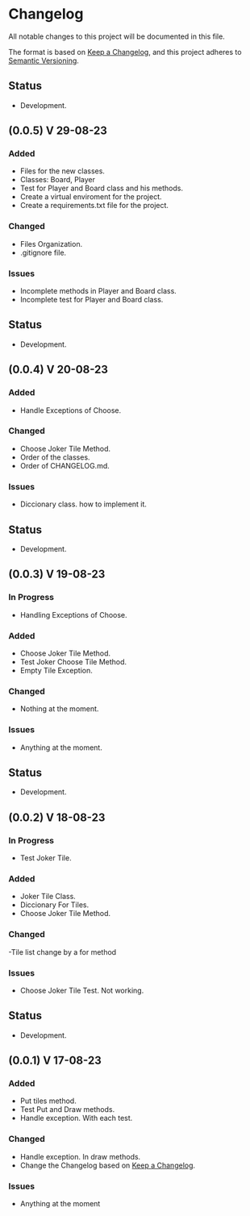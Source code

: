 # Changelog

All notable changes to this project will be documented in this file.

The format is based on [Keep a Changelog](https://keepachangelog.com/en/1.0.0/),
and this project adheres to [Semantic Versioning](https://semver.org/spec/v2.0.0.html).




## Status

- Development.

## (0.0.5) V 29-08-23

### Added

- Files for the new classes.
- Classes: Board, Player
- Test for Player and Board class and his methods.
- Create a virtual enviroment for the project.
- Create a requirements.txt file for the project.

### Changed

- Files Organization.
- .gitignore file.

### Issues
- Incomplete methods in Player and Board class.
- Incomplete test for Player and Board class.




## Status

- Development.

## (0.0.4) V 20-08-23

### Added

- Handle Exceptions of Choose.

### Changed

- Choose Joker Tile Method.
- Order of the classes.
- Order of CHANGELOG.md.

### Issues

- Diccionary class. how to implement it.




## Status

- Development.

## (0.0.3) V 19-08-23

### In Progress

- Handling Exceptions of Choose.

### Added

- Choose Joker Tile Method.
- Test Joker Choose Tile Method.
- Empty Tile Exception.

### Changed

- Nothing at the moment.

### Issues

- Anything at the moment.




## Status

- Development.

## (0.0.2) V 18-08-23

### In Progress

- Test Joker Tile.

### Added

- Joker Tile Class.
- Diccionary For Tiles.
- Choose Joker Tile Method.

### Changed

-Tile list change by a for method

### Issues

- Choose Joker Tile Test. Not working.




## Status

- Development.

## (0.0.1) V 17-08-23

### Added

- Put tiles method. 
- Test Put and Draw methods.
- Handle exception. With each test.

### Changed

- Handle exception. In draw methods.
- Change the Changelog based on [Keep a Changelog](https://keepachangelog.com/en/1.0.0/).

### Issues

- Anything at the moment

